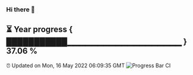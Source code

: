 ### Hi there 👋
⏳ Year progress { ███████████▁▁▁▁▁▁▁▁▁▁▁▁▁▁▁▁▁▁▁ } 37.06 %
---
⏰ Updated on Mon, 16 May 2022 06:09:35 GMT
![Progress Bar CI](https://github.com/Moyi321/Moyi321/workflows/Progress%20Bar%20CI/badge.svg)
